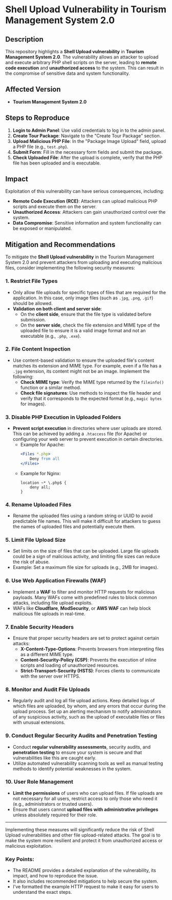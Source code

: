 # Shell Upload Vulnerability in Tourism Management System 2.0

## Description

This repository highlights a **Shell Upload vulnerability** in **Tourism Management System 2.0**. The vulnerability allows an attacker to upload and execute arbitrary PHP shell scripts on the server, leading to **remote code execution** and **unauthorized access** to the system. This can result in the compromise of sensitive data and system functionality.

## Affected Version

- **Tourism Management System 2.0**

## Steps to Reproduce

1. **Login to Admin Panel**: Use valid credentials to log in to the admin panel.
2. **Create Tour Package**: Navigate to the "Create Tour Package" section.
3. **Upload Malicious PHP File**: In the "Package Image Upload" field, upload a PHP file (e.g., `test.php`).
4. **Submit Form**: Fill in the necessary form fields and submit the package.
5. **Check Uploaded File**: After the upload is complete, verify that the PHP file has been uploaded and is executable.

## Impact

Exploitation of this vulnerability can have serious consequences, including:

- **Remote Code Execution (RCE)**: Attackers can upload malicious PHP scripts and execute them on the server.
- **Unauthorized Access**: Attackers can gain unauthorized control over the system.
- **Data Compromise**: Sensitive information and system functionality can be exposed or manipulated.

## Mitigation and Recommendations

To mitigate the **Shell Upload vulnerability** in the Tourism Management System 2.0 and prevent attackers from uploading and executing malicious files, consider implementing the following security measures:

### 1. **Restrict File Types**
   - Only allow file uploads for specific types of files that are required for the application. In this case, only image files (such as `.jpg`, `.png`, `.gif`) should be allowed.
   - **Validation on both client and server side**:
     - On the **client side**, ensure that the file type is validated before submission.
     - On the **server side**, check the file extension and MIME type of the uploaded file to ensure it is a valid image format and not an executable (e.g., `.php`, `.exe`).

### 2. **File Content Inspection**
   - Use content-based validation to ensure the uploaded file's content matches its extension and MIME type. For example, even if a file has a `.jpg` extension, its content might not be an image. Implement the following:
     - **Check MIME type**: Verify the MIME type returned by the `fileinfo()` function or a similar method.
     - **Check file signatures**: Use methods to inspect the file header and verify that it corresponds to the expected format (e.g., `magic bytes` for images).
     
### 3. **Disable PHP Execution in Uploaded Folders**
   - **Prevent script execution** in directories where user uploads are stored. This can be achieved by adding a `.htaccess` file (for Apache) or configuring your web server to prevent execution in certain directories.
     - Example for Apache:
       ```apache
       <Files *.php>
           Deny from all
       </Files>
       ```
     - Example for Nginx:
       ```nginx
       location ~* \.php$ {
           deny all;
       }
       ```

### 4. **Rename Uploaded Files**
   - Rename the uploaded files using a random string or UUID to avoid predictable file names. This will make it difficult for attackers to guess the names of uploaded files and potentially execute them.

### 5. **Limit File Upload Size**
   - Set limits on the size of files that can be uploaded. Large file uploads could be a sign of malicious activity, and limiting file sizes can reduce the risk of abuse.
   - Example: Set a maximum file size for uploads (e.g., 2MB for images).

### 6. **Use Web Application Firewalls (WAF)**
   - Implement a **WAF** to filter and monitor HTTP requests for malicious payloads. Many WAFs come with predefined rules to block common attacks, including file upload exploits.
   - WAFs like **Cloudflare**, **ModSecurity**, or **AWS WAF** can help block malicious file uploads in real-time.

### 7. **Enable Security Headers**
   - Ensure that proper security headers are set to protect against certain attacks:
     - **X-Content-Type-Options**: Prevents browsers from interpreting files as a different MIME type.
     - **Content-Security-Policy (CSP)**: Prevents the execution of inline scripts and loading of unauthorized resources.
     - **Strict-Transport-Security (HSTS)**: Forces clients to communicate with the server over HTTPS.

### 8. **Monitor and Audit File Uploads**
   - Regularly audit and log all file upload actions. Keep detailed logs of which files are uploaded, by whom, and any errors that occur during the upload process. Set up an alerting mechanism to notify administrators of any suspicious activity, such as the upload of executable files or files with unusual extensions.

### 9. **Conduct Regular Security Audits and Penetration Testing**
   - Conduct **regular vulnerability assessments**, security audits, and **penetration testing** to ensure your system is secure and that vulnerabilities like this are caught early.
   - Utilize automated vulnerability scanning tools as well as manual testing methods to identify potential weaknesses in the system.

### 10. **User Role Management**
   - **Limit the permissions** of users who can upload files. If file uploads are not necessary for all users, restrict access to only those who need it (e.g., administrators or trusted users).
   - Ensure that users cannot **upload files with administrative privileges** unless absolutely required for their role.

---

Implementing these measures will significantly reduce the risk of Shell Upload vulnerabilities and other file upload-related attacks. The goal is to make the system more resilient and protect it from unauthorized access or malicious exploitation.

### Key Points:
- The README provides a detailed explanation of the vulnerability, its impact, and how to reproduce the issue.
- It also includes recommended mitigations to help secure the system.
- I've formatted the example HTTP request to make it easy for users to understand the exact steps.
